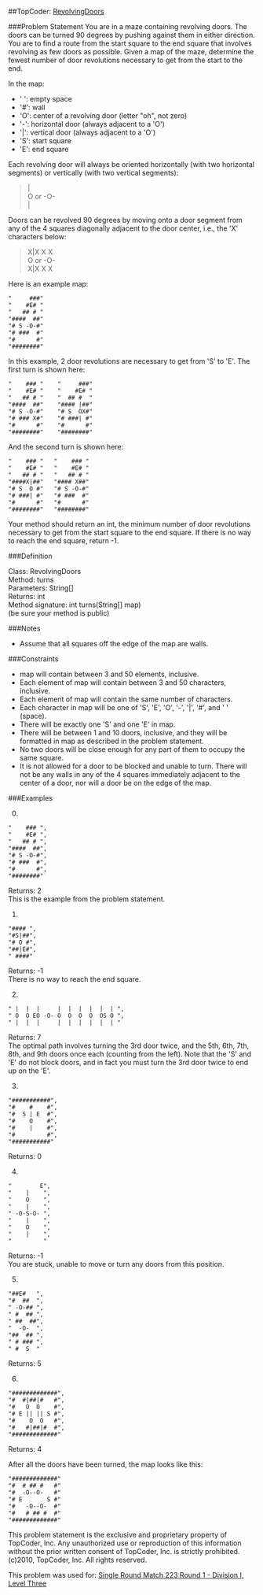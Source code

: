 ##TopCoder: [RevolvingDoors](http://community.topcoder.com/stat?c=problem_statement&pm=3064&rd=5869)

###Problem Statement
You are in a maze containing revolving doors. The doors can be turned 90 
degrees by pushing against them in either direction. You are to find a route
 from the start square to the end square that involves revolving as few doors
 as possible. Given a map of the maze, determine the fewest number of door 
 revolutions necessary to get from the start to the end.

In the map:
-   ' ': empty space
-   '#': wall
-   'O': center of a revolving door (letter "oh", not zero)
-   '-': horizontal door (always adjacent to a 'O')
-   '|': vertical door (always adjacent to a 'O')
-   'S': start square
-   'E': end square

Each revolving door will always be oriented horizontally (with two horizontal 
segments) or vertically (with two vertical segments):

>    | <br />
>    O  or  -O- <br />
>    | <br />

Doors can be revolved 90 degrees by moving onto a door segment from any of the 4 
squares diagonally adjacent to the door center, i.e., the 'X' characters below:

>   X|X     X X <br />
>    O  or  -O- <br />
>   X|X     X X <br />

Here is an example map:

	"     ###"
	"    #E# "
	"   ## # "
	"####  ##" 
	"# S -O-#"
	"# ###  #" 
	"#      #" 
	"########" 

In this example, 2 door revolutions are necessary to get from 'S' to 'E'. The 
first turn is shown here:

	"    ### "    "     ###" 
	"    #E# "    "    #E# " 
	"   ## # "    "  ## #  " 
	"####  ##"    "#### |##" 
	"# S -O-#"    "# S  OX#" 
	"# ### X#"    "# ###| #" 
	"#      #"    "#      #" 
	"########"    "########" 

And the second turn is shown here:

	"    ### "   "    ### " 
	"    #E# "   "    #E# " 
	"   ## # "   "   ## # " 
	"####X|##"   "#### X##"  
	"# S  O #"   "# S -O-#" 
	"# ###| #"   "# ###  #" 
	"#      #"   "#      #" 
	"########"   "########" 

Your method should return an int, the minimum number of door revolutions necessary
 to get from the start square to the end square. If there is no way to reach the 
 end square, return -1.

 
###Definition
    
Class:	RevolvingDoors <br />
Method:	turns <br />
Parameters:	String[] <br />
Returns:	int <br />
Method signature:	int turns(String[] map) <br />
(be sure your method is public) <br />
    
 
###Notes
-	Assume that all squares off the edge of the map are walls.
 
###Constraints
-	map will contain between 3 and 50 elements, inclusive.
-	Each element of map will contain between 3 and 50 characters, inclusive.
-	Each element of map will contain the same number of characters.
-	Each character in map will be one of 'S', 'E', 'O', '-', '|', '#', and ' ' (space).
-	There will be exactly one 'S' and one 'E' in map.
-	There will be between 1 and 10 doors, inclusive, and they will be formatted in map as described in the problem statement.
-	No two doors will be close enough for any part of them to occupy the same square.
-	It is not allowed for a door to be blocked and unable to turn. There will not be any walls in any of the 4 squares immediately adjacent to the center of a door, nor will a door be on the edge of the map.
 
###Examples

0)	
    	
	"    ### ",
	"    #E# ", 
	"   ## # ", 
	"####  ##", 
	"# S -O-#", 
	"# ###  #", 
	"#      #", 
	"########"
  
Returns: 2 <br />
This is the example from the problem statement.

1)	
    	
	"#### ",  
	"#S|##", 
	"# O #", 
	"##|E#", 
	" ####"

Returns: -1 <br />
There is no way to reach the end square.

2)	
    	
	" |  |  |     |  |  |  |  |  | ", 
	" O  O EO -O- O  O  O  O  OS O ", 
	" |  |  |     |  |  |  |  |  | "

Returns: 7 <br />
The optimal path involves turning the 3rd door twice, and the 5th, 6th, 7th, 8th, and 9th doors once each (counting from the left). Note that the 'S' and 'E' do not block doors, and in fact you must turn the 3rd door twice to end up on the 'E'.

3)	
    	
	"###########", 
	"#    #    #", 
	"#  S | E  #", 
	"#    O    #", 
	"#    |    #", 
	"#         #", 
	"###########" 

Returns: 0 <br />

4)	
    	
	"        E", 
	"    |    ", 
	"    O    ", 
	"    |    ", 
	" -O-S-O- ", 
	"    |    ", 
	"    O    ", 
	"    |    ", 
	"         " 

Returns: -1 <br />
You are stuck, unable to move or turn any doors from this position.

5)	
    	
	"##E#   ", 
	"#  ##  ", 
	" -O-## ", 
	" #  ## ", 
	" ##  ##", 
	"  -O-  ", 
	"##  ## ", 
	" # ### ", 
	" #  S  " 

Returns: 5 <br />

6)	
    	
	"#############", 
	"#  #|##|#   #", 
	"#   O  O    #", 
	"# E || || S #", 
	"#    O  O   #", 
	"#   #|##|#  #", 
	"#############" 

Returns: 4 <br />

After all the doors have been turned, the map looks like this:

	"#############" 
	"#  # ## #   #" 
	"#  -O--O-   #"	
	"# E       S #"	
	"#   -O--O-  #" 
	"#   # ## #  #" 
	"#############" 

This problem statement is the exclusive and proprietary property of TopCoder, 
Inc. Any unauthorized use or reproduction of this information without the prior written consent of TopCoder, Inc. is strictly prohibited. (c)2010, TopCoder, Inc. All rights reserved.


This problem was used for: 
       [Single Round Match 223 Round 1 - Division I, Level Three](http://community.topcoder.com/tc?module=ProblemDetail&rd=5869&pm=3064)